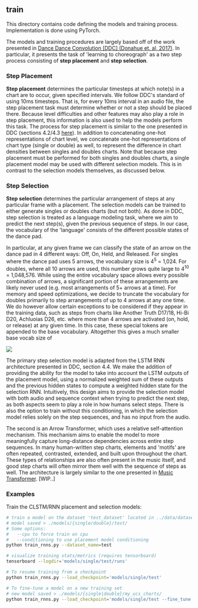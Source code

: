 ## train

This directory contains code defining the models and training process. Implementation
is done using PyTorch.

The models and training procedures are largely based off of the work presented in
[Dance Dance Convolution [DDC] (Donahue et. al, 2017)](https://github.com/chrisdonahue/ddc). In particular, it
presents the task of 'learning to choreograph' as a two step process consisting of
**step placement** and **step selection**.

### Step Placement

**Step placement** determines the particular timesteps at which note(s) in a chart are to occur,
given specified intervals. We follow DDC's standard of using 10ms timesteps. That is, for every 10ms
interval in an audio file, the step placement task must determine whether or not a step should be placed
there. Because level difficulties and other features may also play a role in step placement, this
information is also used to help the models perform this task. The process for step placement is similar to
the one presented in DDC (sections 4.2/4.3 [here](https://arxiv.org/pdf/1703.06891.pdf)). In addition to 
concatenating one-hot representations of chart level, we concatenate one-hot representations of chart type
(single or double) as well, to represent the difference in chart densities between singles and doubles charts.
Note that because step placement must be performed for both singles and doubles charts, a single placement
model may be used with different selection models. This is in contrast to the selection models themselves,
as discussed below.

### Step Selection

**Step selection** determines the particular arrangement of steps at any particular frame with a placement. The
selection models can be trained to either generate singles or doubles charts (but not both). As done 
in DDC, step selection is treated as a language modeling task, where we aim to predict the next step(s), 
given the previous sequence of steps. In our case, the vocabulary of the 'language' consists of the different possible states of the dance pad.

In particular, at any given frame we can classify the state of an arrow on the dance pad in 4 different ways: Off, On, Held, and Released. 
For singles where the dance pad uses 5 arrows, the vocabulary size is 4<sup>5</sup> = 1,024.
For doubles, where all 10 arrows are used, this number grows quite large to 4<sup>10</sup> = 1,048,576.
While using the entire vocabulary space allows every possible combination of arrows, a significant portion of
these arrangements are likely never used (e.g. most arrangements of 5+ arrows at a time). For memory and speed
optimizations, we decide to truncate the vocabulary for doubles primarily to step arrangements of up to 4 arrows at
any one time. We do however allow certain exceptions to be considered if they appear in the training data, 
such as steps from charts like Another Truth D17/18, Hi-Bi D20, Achluoias D26, etc. where more than 4 arrows are 
activated (on, hold, or release) at any given time. In this case, these special tokens are appended to the base vocabulary.
Altogether this gives a much smaller base vocab size of

<img src="https://latex.codecogs.com/gif.latex?4%5E%7B10%7D%20-%20%5Csum_%7Bi%3D5%7D%5E%7B10%7D%20%7B10%20%5Cchoose%20i%7D%20%5Ccdot%203%5E%7Bi%7D%20%3D%2020%2C686">

The primary step selection model is adapted from the LSTM RNN architecture presented in DDC, section 4.4. We make the
addition of providing the ability for the model to take into account the LSTM outputs of the placement model, using a normalized 
weighted sum of these outputs and the previous hidden states to compute a weighted hidden state for the selection RNN. Intuitively,
this design aims to provide the selection model with both audio and sequence context when trying to predict the next step, as both
aspects seem to play a role in how humans select steps. There is also the option to train without this conditioning, in which
the selection model relies solely on the step sequences, and has no input from the audio.

The second is an Arrow Transformer, which uses a relative self-attention mechanism. This mechanism aims to enable the model
to more meaningfully capture long-distance dependencies across entire step sequences. In many human-written step charts, elements and 'motifs'
are often repeated, contrasted, extended, and built upon throughout the chart. These types of relationships are also often present in the music itself,
and good step charts will often mirror them well with the sequence of steps as well. The architecture is largely similar to the one presented in 
[Music Transformer](https://arxiv.org/abs/1809.04281). [WIP..]

### Examples

Train the CLSTM/RNN placement and selection models:

```bash
# train a model on the dataset 'test_dataset' located in ../data/dataset/subsets/test_dataset.json
# model saved > ./models/{single/double}/test/
# Some options:
#   --cpu to force train on cpu
#   --conditioning to use placement model conditioning
python train_rnns.py --dataset_name=test

# visualize training stats/metrics (requires tensorboard)
tensorboard --logdir='models/single/test/runs'

# To resume training from a checkpoint 
python train_rnns.py --load_checkpoint='models/single/test'

# To fine-tune a model on a new training set
# new model saved > ./models/{single|double}/my_ucs_charts/
python train_rnns.py --load_checkpoint='models/single/test --fine_tune --dataset_name='my_ucs_charts'

```
